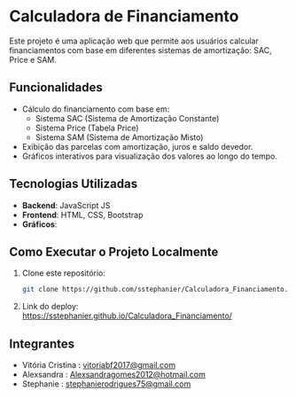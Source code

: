 # Calculadora de Financiamento

Este projeto é uma aplicação web que permite aos usuários calcular financiamentos com base em diferentes sistemas de amortização: SAC, Price e SAM.

## Funcionalidades

- Cálculo do financiamento com base em:
  - Sistema SAC (Sistema de Amortização Constante)
  - Sistema Price (Tabela Price)
  - Sistema SAM (Sistema de Amortização Misto)
- Exibição das parcelas com amortização, juros e saldo devedor.
- Gráficos interativos para visualização dos valores ao longo do tempo.

## Tecnologias Utilizadas

- **Backend**: JavaScript JS
- **Frontend**: HTML, CSS, Bootstrap
- **Gráficos**: 

## Como Executar o Projeto Localmente

1. Clone este repositório:
   ```bash
   git clone https://github.com/sstephanier/Calculadora_Financiamento.git

2. Link do deploy:
    https://sstephanier.github.io/Calculadora_Financiamento/ 

## Integrantes

- Vitória Cristina : vitoriabf2017@gmail.com 
- Alexsandra : Alexsandragomes2012@hotmail.com
- Stephanie : stephanierodrigues75@gmail.com